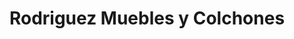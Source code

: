 ---
title: "Rodriguez Muebles y Colchones"
url: /gualeguay/rodriguez-muebles-y-colchones/
shop: Möbel
---